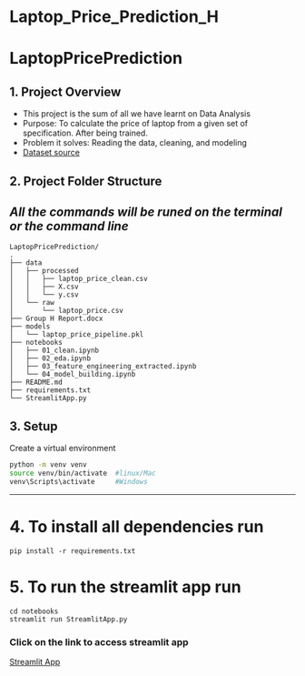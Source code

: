 # Laptop_Price_Prediction_H

# LaptopPricePrediction

## 1. Project Overview
- This project is the sum of all we have learnt on Data Analysis
- Purpose: To calculate the price of laptop from a given set of specification. After being trained.
- Problem it solves: Reading the data, cleaning, and modeling
- [Dataset source](https://www.kaggle.com/datasets/muhammetvarl/laptop-price)

## 2. Project Folder Structure

## _All the commands will be runed on the terminal or the command line_

```
LaptopPricePrediction/
.
├── data
│   ├── processed
│   │   ├── laptop_price_clean.csv
│   │   ├── X.csv
│   │   └── y.csv
│   └── raw
│       └── laptop_price.csv
├── Group H Report.docx
├── models
│   └── laptop_price_pipeline.pkl
├── notebooks
│   ├── 01_clean.ipynb
│   ├── 02_eda.ipynb
│   ├── 03_feature_engineering_extracted.ipynb
│   └── 04_model_building.ipynb
├── README.md
├── requirements.txt
└── StreamlitApp.py

```

## 3. Setup 
Create a virtual environment 
```bash
python -m venv venv 
source venv/bin/activate  #linux/Mac
venv\Scripts\activate     #Windows
```
------
# 4. To install all dependencies run
```
pip install -r requirements.txt
```

# 5. To run the streamlit app run
```
cd notebooks
streamlit run StreamlitApp.py
```

### Click on the link to access streamlit app
[Streamlit App](https://appapppy-8ilag6w4d7hofgdzb6v57s.streamlit.app/)






